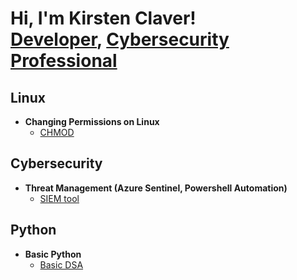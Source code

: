 <h1>Hi, I'm Kirsten Claver! <br/><a href="https://github.com/kaneki0909">Developer</a>, <a href="https://www.linkedin.com/in/kirsten-claver-alphonsus-b3a816193/">Cybersecurity Professional</a></h1>

<h2>Linux</h2>

- <b>Changing Permissions on Linux</b>
  - [CHMOD](https://github.com/kaneki0909/File-permission-in-Linux)

<h2>Cybersecurity</h2>

- <b>Threat Management (Azure Sentinel, Powershell Automation)</b>
  - [SIEM tool](https://github.com/kaneki0909/SIEM-Analysis)

<h2>Python</h2>

- <b>Basic Python</b>
  - [Basic DSA](https://github.com/kaneki0909/INTERNSOFTcodefiles)



